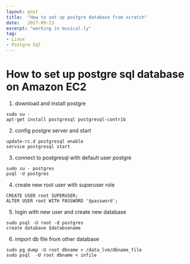 ```yaml
---
layout: post
title:  "How to set up postgre database from scratch"
date:   2017-09-13
excerpt: "working in musical.ly"
tag:
- Linux
- Postgre Sql
---
```



# How to set up postgre sql database on Amazon EC2

1. download and install postgre
```
sudo su -
apt-get install postgresql postgresql-contrib
```

2. config postgre server and start
```
update-rc.d postgresql enable
service postgresql start
```

3. connect to postgresql with default user postgre
```
sudo su - postgres
psql -U postgres
```
4. create new root user with superuser role
```
CREATE USER root SUPERUSER;
ALTER USER root WITH PASSWORD '$password';
```
5. login with new user and create new database
```
sudo psql -U root -d postgres
create database $databsename
```
6. import db file from other database
```
sudo pg_dump -U root dbname > /data_lvm/dbname_file
sudo psql  -U root dbname < infile
```
